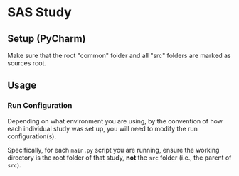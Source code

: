 # SAS Study


## Setup (PyCharm)

Make sure that the root "common" folder and all "src" folders are marked as sources root.

## Usage

### Run Configuration

Depending on what environment you are using, by the convention of how each individual study was set up, you will need to modify the run configuration(s).

Specifically, for each `main.py` script you are running, ensure the working directory is the root folder of that study, **not** the `src` folder (i.e., the parent of `src`).
